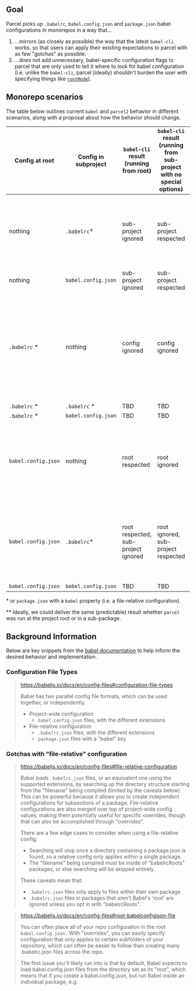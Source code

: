 ## Goal

Parcel picks up `.babelrc`, `babel.config.json` and `package.json` babel configurations in monorepos in a way that...

1. ...mirrors (as closely as possible) the way that the latest `babel-cli` works, so that users can apply their existing expectations to parcel with as few "gotchas" as possible.
2. ...does not add unnecessary, babel-specific configuration flags to parcel that are only used to tell it where to look for babel configuration (i.e. unlike the `babel-cli`, parcel (ideally) shouldn't burden the user with specifying things like [`rootMode`](https://babeljs.io/docs/en/config-files#root-babelconfigjson-file)).

## Monorepo scenarios

The table below outlines current `babel` and `parcel2` behavior in different scenarios, along with a proposal about how the behavior should change.

| Config at root      | Config in subproject | `babel-cli` result (running from root) | `babel-cli` result (running from sub-project with no special options) | Current `parcel` result (as of `2.0.0-nightly.99`) | Proposed changes to `parcel` result\*\* | Notes                                                                                                                                                                                                                                         |
| ------------------- | -------------------- | -------------------------------------- | --------------------------------------------------------------------- | -------------------------------------------------- | --------------------------------------- | --------------------------------------------------------------------------------------------------------------------------------------------------------------------------------------------------------------------------------------------- |
| nothing             | `.babelrc`\*         | sub-project ignored                    | sub-project respected                                                 | sub-project **ignored**                            | sub-project **respected**               | Babel documentation [recommends](https://babeljs.io/docs/en/config-files#subpackage-babelrcjson-files) setting [`babelrcRoots`](https://babeljs.io/docs/en/options#babelrcroots) to enable detection when running `babel-cli` from the root.  |
| nothing             | `babel.config.json`  | sub-project ignored                    | sub-project respected                                                 | sub-project **ignored**                            | sub-project **respected**               |
| `.babelrc` \*       | nothing              | config ignored                         | config ignored                                                        | config ignored                                     | -                                       | This is not expected to work, because babel will stop looking for `.babelrc` files as it travels up the directory and discovers the sub-package's `package.json` file, but no `.babelrc` adjacent it.                                         |
| `.babelrc` \*       | `.babelrc` \*        | TBD                                    | TBD                                                                   | TBD                                                | TBD                                     |
| `.babelrc` \*       | `babel.config.json`  | TBD                                    | TBD                                                                   | TBD                                                | TBD                                     |
| `babel.config.json` | nothing              | root respected                         | root ignored                                                          | root respected                                     | -                                       | Babel documentation [recommends](https://babeljs.io/docs/en/config-files#root-babelconfigjson-file) setting `--rootMode upward` to enable detection when running `babel-cli` from the subproject.                                             |
| `babel.config.json` | `.babelrc`\*         | root respected, sub-project ignored    | root ignored, sub-project respected                                   | root respected, sub-project **_ignored_**          | both root and sub-project **respected** | Babel documentation [recommends](https://babeljs.io/docs/en/config-files#subpackage-babelrcjson-files) setting [`babelrcRoots`](https://babeljs.io/docs/en/options#babelrcroots) _and_ `--rootMode upward` to enable detection in both cases. |
| `babel.config.json` | `babel.config.json`  | TBD                                    | TBD                                                                   | TBD                                                | TBD                                     |

\* or `package.json` with a `babel` property (i.e. a file-relative configuration).

\*\* Ideally, we could deliver the same (predictable) result whether `parcel` was run at the project root or in a sub-package.

## Background Information

Below are key snippets from the [babel documentation](https://babeljs.io/docs/en/config-files) to help inform the desired behavior and implementation.

### Configuration File Types

> https://babeljs.io/docs/en/config-files#configuration-file-types
>
> Babel has two parallel config file formats, which can be used together, or independently.
>
> - Project-wide configuration
>   - `babel.config.json` files, with the different extensions
> - File-relative configuration
>   - `.babelrc.json` files, with the different extensions
>   - `package.json` files with a "babel" key

### Gotchas with "file-relative" configuration

> https://babeljs.io/docs/en/config-files#file-relative-configuration
>
> Babel loads `.babelrc.json` files, or an equivalent one using the supported extensions, by searching up the directory structure starting from the "filename" being compiled (limited by the caveats below). This can be powerful because it allows you to create independent configurations for subsections of a package. File-relative configurations are also merged over top of project-wide config values, making them potentially useful for specific overrides, though that can also be accomplished through "overrides".
>
> There are a few edge cases to consider when using a file-relative config:
>
> - Searching will stop once a directory containing a package.json is found, so a relative config only applies within a single package.
> - The "filename" being compiled must be inside of "babelrcRoots" packages, or else searching will be skipped entirely.
>
> These caveats mean that:
>
> - `.babelrc.json` files only apply to files within their own package
> - `.babelrc.json` files in packages that aren't Babel's 'root' are ignored unless you opt in with "babelrcRoots".

> https://babeljs.io/docs/en/config-files#root-babelconfigjson-file
>
> You can often place all of your repo configuration in the root `babel.config.json.` With "overrides", you can easily specify configuration that only applies to certain subfolders of your repository, which can often be easier to follow than creating many .babelrc.json files across the repo.
>
> The first issue you'll likely run into is that by default, Babel expects to load babel.config.json files from the directory set as its "root", which means that if you create a babel.config.json, but run Babel inside an individual package, e.g.
